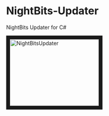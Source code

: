 # NightBits-Updater
NightBits Updater for C#

<a href="http://www.youtube.com/watch?feature=player_embedded&v=gRg8SgE5GY4
" target="_blank"><img src="http://img.youtube.com/vi/gRg8SgE5GY4/0.jpg" 
alt="NightBitsUpdater" width="240" height="180" border="10" /></a>